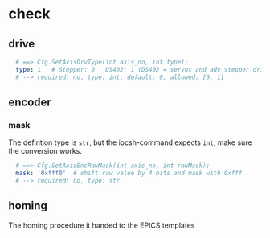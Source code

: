 # check

## drive

```yaml
  # ==> Cfg.SetAxisDrvType(int axis_no, int type);
  type: 1   # Stepper: 0 | DS402: 1 (DS402 = servos and adv stepper drives)
  # --> required: no, type: int, default: 0, allowed: [0, 1]
```

## encoder

### mask
The defintion type is `str`, but the iocsh-command expects `int`, make sure the conversion works.
```yaml
  # ==> Cfg.SetAxisEncRawMask(int axis_no, int rawMask);
  mask: '0xfff0'  # shift raw value by 4 bits and mask with 0xfff
  # --> required: no, type: str
```

## homing
The homing procedure it handed to the EPICS templates
